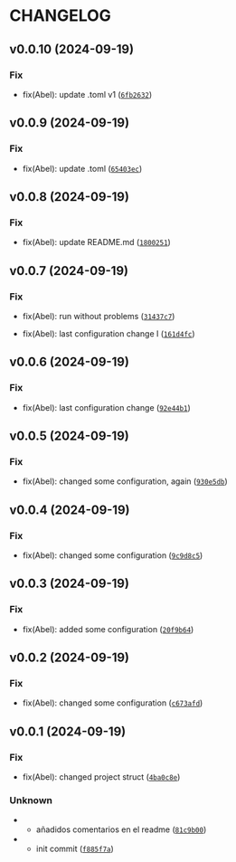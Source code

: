 # CHANGELOG

## v0.0.10 (2024-09-19)

### Fix

* fix(Abel): update .toml v1 ([`6fb2632`](https://github.com/AbelGRubio/06-rest-api-geodata/commit/6fb2632c5b8903727b91e27d46cb03e9c5a5bd9d))

## v0.0.9 (2024-09-19)

### Fix

* fix(Abel): update .toml ([`65403ec`](https://github.com/AbelGRubio/06-rest-api-geodata/commit/65403ec02bb53d38b8af3090e853edc7e670bc4b))

## v0.0.8 (2024-09-19)

### Fix

* fix(Abel): update README.md ([`1800251`](https://github.com/AbelGRubio/06-rest-api-geodata/commit/18002511b19261b8a86a0bdf9982185438552203))

## v0.0.7 (2024-09-19)

### Fix

* fix(Abel): run without problems ([`31437c7`](https://github.com/AbelGRubio/06-rest-api-geodata/commit/31437c756823e2c53bc93f9eb05ebff63576a271))

* fix(Abel): last configuration change I ([`161d4fc`](https://github.com/AbelGRubio/06-rest-api-geodata/commit/161d4fc73c7ecaea50da419f11fa94815a6e4044))

## v0.0.6 (2024-09-19)

### Fix

* fix(Abel): last configuration change ([`92e44b1`](https://github.com/AbelGRubio/06-rest-api-geodata/commit/92e44b14e74cdd8eac3e6c57beef86abe9742815))

## v0.0.5 (2024-09-19)

### Fix

* fix(Abel): changed some configuration, again ([`930e5db`](https://github.com/AbelGRubio/06-rest-api-geodata/commit/930e5db79f6522797fbd37e69b2cf5de0a6ec9c3))

## v0.0.4 (2024-09-19)

### Fix

* fix(Abel): changed some configuration ([`9c9d8c5`](https://github.com/AbelGRubio/06-rest-api-geodata/commit/9c9d8c54ad7778d8781b5c31cf18e77f7aeb9c9a))

## v0.0.3 (2024-09-19)

### Fix

* fix(Abel): added some configuration ([`20f9b64`](https://github.com/AbelGRubio/06-rest-api-geodata/commit/20f9b6402185c1862c49e694b3a369020b79062b))

## v0.0.2 (2024-09-19)

### Fix

* fix(Abel): changed some configuration ([`c673afd`](https://github.com/AbelGRubio/06-rest-api-geodata/commit/c673afdf4a1ba4d545f9f20ed6ed78ac5f53d53f))

## v0.0.1 (2024-09-19)

### Fix

* fix(Abel): changed project struct ([`4ba0c8e`](https://github.com/AbelGRubio/06-rest-api-geodata/commit/4ba0c8e1e8be235a80c6aecd56142f0031b837a3))

### Unknown

* - añadidos comentarios en el readme ([`81c9b00`](https://github.com/AbelGRubio/06-rest-api-geodata/commit/81c9b009db318026fd2d5980567d905cbba83da0))

* - init commit ([`f885f7a`](https://github.com/AbelGRubio/06-rest-api-geodata/commit/f885f7acd816897fce3142386c9141fb37b6d8d6))
